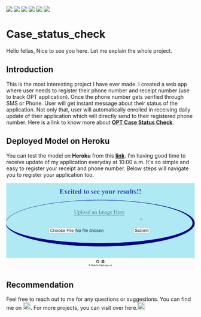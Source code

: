 ![](https://img.shields.io/badge/Python-V3.7-blue) ![](https://img.shields.io/badge/flask-v1.1.1-blue) ![](https://img.shields.io/badge/website-up-green) ![](https://img.shields.io/github/watchers/agarwalsahil2013/ImagePrediction?style=social) ![](https://img.shields.io/github/languages/code-size/agarwalsahil2013/ImagePrediction?color=orange&logo=github&logoColor=yellow&style=for-the-badge) ![](https://img.shields.io/github/repo-size/agarwalsahil2013/ImagePrediction?logo=github&logoColor=orange&style=for-the-badge)
# Case_status_check

Hello fellas, Nice to see you here. Let me explain the whole project.

## Introduction
This is the most interesting project I have ever made. I created a web app where user needs to register their phone number and receipt number (use to track OPT application). Once the phone number gets verified through SMS or Phone. User will get instant message about their status of the application. Not only that, user will automatically enrolled in receiving daily update of their application which will directly send to their registered phone number. Here is a link to know more about
[**OPT Case Status Check**](https://github.com/agarwalsahil2013/Case_status_check).

## Deployed Model on Heroku
You can test the model on **Heroku** from this [**link**](https://casestatus.herokuapp.com/). I'm having good time to receive update of my application everyday at 10:00 a.m. It's so simple and easy to register your receipt and phone number. Below steps will navigate you to register your application too.

<img src="https://github.com/agarwalsahil2013/ImagePrediction/blob/main/Images/ezgif.com-gif-maker.gif" />

## Recommendation
Feel free to reach out to me for any questions or suggestions. You can find me on <a href="https://www.linkedin.com/in/sahil-agarwal-"><img src="https://cdn4.iconfinder.com/data/icons/social-messaging-ui-color-shapes-2-free/128/social-linkedin-circle-512.png" width="20" height="20" /></a>. For more projects, you can visit over here.<a href="https://github.com/agarwalsahil2013"><img src="https://image.flaticon.com/icons/png/512/25/25231.png" width="20" height="20" /></a>


